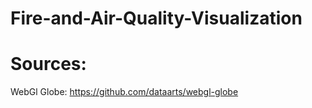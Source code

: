 # Fire-and-Air-Quality-Visualization

# Sources:
WebGl Globe: https://github.com/dataarts/webgl-globe
